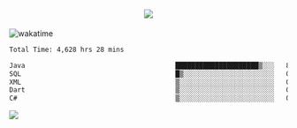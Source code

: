 <h1 align="center">
  <img src="https://readme-typing-svg.herokuapp.com/?font=Righteous&size=35&center=true&vCenter=true&width=500&height=70&duration=4000&lines=Hi!+%F0%9F%91%8B+I%27m+Ali%20Osman!;" />
</h1>


![wakatime](https://wakatime.com/share/@aliosmanoktar/3a8ffe71-6da4-4964-913b-2f09afbe53bf.svg?cache=none)
<!--START_SECTION:waka-->

```txt
Total Time: 4,628 hrs 28 mins

Java                                      █████████████████████▒░░░   84.83 %
SQL                                       █▒░░░░░░░░░░░░░░░░░░░░░░░   05.80 %
XML                                       ▒░░░░░░░░░░░░░░░░░░░░░░░░   01.95 %
Dart                                      ▒░░░░░░░░░░░░░░░░░░░░░░░░   01.50 %
C#                                        ▒░░░░░░░░░░░░░░░░░░░░░░░░   00.79 %
```

<!--END_SECTION:waka-->

<img src="https://profile-counter.glitch.me/aliosmanoktar/count.svg" />

